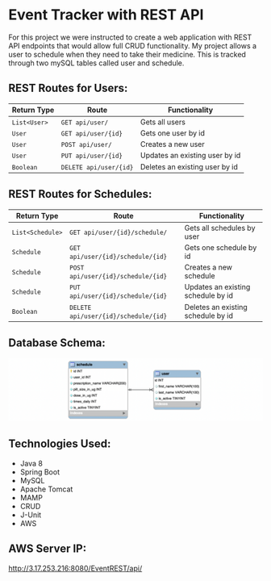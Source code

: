# Event Tracker with REST API

For this project we were instructed to create a web application with REST API endpoints that would allow full CRUD functionality.  My project allows a user to schedule when they need to take their medicine.  This is tracked through two mySQL tables called user and schedule.

## REST Routes for Users:

| Return Type   | Route                   | Functionality                  |
|---------------|-------------------------|--------------------------------|
| `List<User>`  |`GET api/user/`          | Gets all users                 |
| `User`        |`GET api/user/{id}`      | Gets one user by id            |
| `User`        |`POST api/user/`         | Creates a new user             |
| `User`        |`PUT api/user/{id}`      | Updates an existing user by id |
| `Boolean`     |`DELETE api/user/{id}`   | Deletes an existing user by id |

## REST Routes for Schedules:

| Return Type       | Route                                 | Functionality                      |
|-------------------|---------------------------------------|------------------------------------|
| `List<Schedule>`  |`GET api/user/{id}/schedule/`          | Gets all schedules by user         |
| `Schedule`        |`GET api/user/{id}/schedule/{id}`      | Gets one schedule by id            |
| `Schedule`        |`POST api/user/{id}/schedule/{id}`     | Creates a new schedule             |
| `Schedule`        |`PUT api/user/{id}/schedule/{id}`      | Updates an existing schedule by id |
| `Boolean`         |`DELETE api/user/{id}/schedule/{id}`   | Deletes an existing schedule by id |

## Database Schema:
![Screenshot](schema_diagram.png)

## Technologies Used:
* Java 8
* Spring Boot
* MySQL
* Apache Tomcat
* MAMP
* CRUD
* J-Unit
* AWS

## AWS Server IP:
http://3.17.253.216:8080/EventREST/api/
